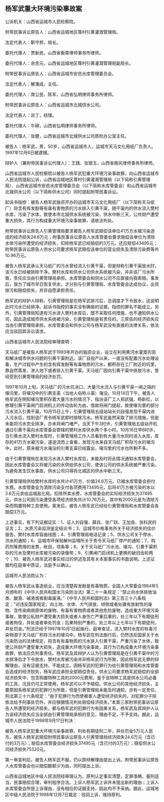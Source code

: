## 杨军武重大环境污染事故案

公诉机关：山西省运城市人民检察院。

附带民事诉讼原告人：山西省运城地区尊村引黄灌溉管理局。

法定代表人：靳守邦，局长。

委托代理人：贾新民，山西省衡霄律师事务所律师。

委托代理人：余忠元，山西省运城地区尊村引黄灌溉管理局副局长。

附带民事诉讼原告人：山西省运城市安邑水库管理委员会。

法定代表人：解蒲成，主任。

委托代理人：席公民、陈军，山西省弘明律师事务所律师。

附带民事诉讼原告人：山西省运城市北城供水公司。

法定代表人：肖丁，经理。

委托代理人：牛耕，山西省弘明律师事务所律师。

委托代理人：张健，山西省运城市北城供水公司质检办公室主任。

被告人：杨军武，男，50岁，山西省运城市人，运城市天马文化用纸厂负责人。1997年12月6日被逮捕。

辩护人（兼附带民事诉讼代理人）：王践、张银玉，山西省南风律师事务所律师。

山西省运城市人民检察院以被告人杨军武犯重大环境污染事故罪，向山西省运城市人民法院提起公诉，山西省运城地区尊村引黄灌溉管理局（以下简称引黄管理局）、山西省运城市安邑水库管理委员会（以下简称水库管委会）和山西省运城市北城供水公司（以下简称供水公司）同时提起附带民事诉讼。

起诉书指控：被告人杨军武独资开办的运城市天马文化用纸厂（以下简称天马纸厂）将含有挥发酚等有毒有害物质的污水排入引黄干渠，随干渠内的供水流入樊村水库，污染了水体，致使本市北城供水系统被污染，供水中断三天，公共财产遭受重大损失，其行为构成重大环境污染事故罪，请依法判处。

附带民事诉讼原告人引黄管理局要求被告人杨军武赔偿该单位41万方水被污染造成的经济损失24.6万元；附事民事诉讼原告人水库管委会要求赔偿该单位为清除水体污染所遭受的经济损失，扣除杨军武已经赔偿的3万元，还应赔偿43495元；附带民事诉讼原告人供水公司要求杨军武赔偿该单位的营业损失及清除污染费等共10.96万元。

被告人杨军武承认天马纸厂的污水曾经流入引黄干渠，但是辩称引黄干渠放水时，该污水已经被排除干净。樊村水库和供水公司供水系统被污染，并非该厂污水所致，责任应当由引黄管理局承担。水库管委会和供水公司不应直接向我索赔。事发后，我为了城市早日恢复供水，才分别与引黄管理局、水库管委会达成协议，出资排污和赔偿损失，并非自愿承担责任。

杨军武的辩护人辩称，引黄管理局是在杨军武排污后，总调度才下令放水，这说明此时污水已经排净。起诉书指控的事实没有确凿的证据，指控的罪名不能成立。另外，引黄管理局知道有污水进入樊村水库后，既不采取任何措施，也不通知供水公司，因此造成城市供水系统被污染，引黄管理局是有责任的。三原告的经济损失应当由引黄管理局承担。水库管委会和供水公司与杨军武没有直接的法律关系，依法应当驳回其诉讼请求。

山西省运城市人民法院经审理查明：

天马纸厂是被告人杨军武于1993年开办的独资企业，设立在利用黄河水灌溉农田和解决城市供水问题的引黄干渠附近。该厂自投产以来，一直没有配置污水处理设备，生产过程中产生的含有挥发酚等有毒物质的污水，都积存在工厂附近的坑里，靠自然蒸发、渗入地下或者排入引黄干渠。天马纸厂因向引黄干渠中排放污水，曾经受到引黄管理局的经济处罚。

1997年10月上旬，天马纸厂的污水坑决口，大量污水流入与引黄干渠一闸之隔的壕沟里，将壕沟中的引黄支渠（当地人俗称斗渠）淹没。10月14日下午，被告人杨军武在明知壕沟里积存着大量污水的情况下，指派该厂工人郑武强、杨新红，以修理引黄干渠闸门启闭机上的传动齿轮为由，借故将闸门提起，致使壕沟里的部分污水流入引黄干渠。10月15日上午，引黄管理局五级站站长刘自强发现干渠内进入污水后，找到该厂责令杨军武即时排除污水。杨军武虽然采取了排污措施，但是未能将污水完全排净，亦未将闸门堵严。当天下午3时许，引黄管理局五级站开机通过引黄干渠向水库管委会管辖的樊村水库供水两个多小时。10月16日早6时许，当引黄水流入樊村水库时，引黄管理局工作人员看到有大量污水同时进入水库，库存的41万方水被污染，遂逆流而上查看，发现污水来自天马纸厂积存污水的壕沟中。此时，原来被污水淹没的引黄支渠已经露出，壕沟里的污水也所剩不多。

由于引黄管理局在发现污水进入樊村水库后，未能及时将此情况通知水库管委会，因此水库管委会又将被污染的水供给供水公司，使该公司的供水系统被严重污染。为避免发生饮水事故，供水公司只得将北城区的供水中断三天。

引黄管理局供给樊村水库的水共计41万方，价值24.6万元，已被水库管委会拒付水费。水库管委会为清除污染支付各项费用73495元，后将41万方被污染的水以3.6万元卖给运城盐化局。扣除所卖水费，水库管委会的实际经济损失为37495元。供水公司因污染遭受各项经济损失共计10.76万元，其中有2000元是为清除污染而购置特种工具使用。案发后，被告人杨军武已经给引黄管理局和水库管委会各赔偿3万元。

上述事实，有下列证据证实：1、证人刘自强、薛兵、张广跃、王加良、张科民的证言；2、水质污染监测鉴定结论书；3、运城市价格事务所关于经济损失的估价报告，樊村水库库容曲线图；4、引黄管理局电话记录；5、供水公司关于停水、洪水的通知；6、运城市环保局解州监理所关于责令天马纸厂停产的通知；7、购药剂等费用的发票，帐目，领条等；8、关于天马纸厂污水池、壕沟、引黄干渠积存的污水及樊村水库被污染的录像带；9、引黄闸门启闭机上更换的破旧齿轮两个；10、被告人杨军武对事实经过的供述及其有关本案事实的书面说明。上述证据均在庭审中质证，法庭予以确认。

运城市人民法院认为：

被告人杨军武从事造纸业，应当清楚挥发酚是有毒物质。全国人大常委会1984年5月颁布的《中华人民共和国水污染防治法》第二十一条规定：“禁止向水体排放油类、酸液、碱液或者剧毒废液。”《中华人民共和国刑法》第三百三十八条规定：“对违反国家规定，向土地、水体、大气排放、倾倒或者处置有放射性的废物、含传染病病原体的废物、有毒有害物质或者其他危险废物，造成重大环境污染事故，致使公私财产遭受重大损失或者人身伤亡严重后果的，处三年以下有期徒刑或者拘役，并处或者单处罚金；后果特别严重的，处三年以上七年以下有期徒刑，并处罚金。”刑法已经于1997年10月1日起施行。庭审查证，流入樊村水库的有毒污染物源于天马纸厂积存污水的壕沟中。杨军武在刑法施行后，仍然违反国家关于水污染防治的法律规定，将含有有毒物质的污水排入引黄干渠，严重污染了水体，致使公共财产遭受重大损失，造成重大环境污染事故，其行为已构成重大环境污染事故罪，依法应负刑事责任。杨军武及其辩护人认为引黄管理局是在引黄干渠中的污水排净后才下令放水，樊村水库被污染并非杨军武行为所致，因此杨军武无罪的辩解理由，没有证据支持，不能成立。因杨军武的犯罪行为给引黄管理局和水库管委会造成的经济损失，杨军武应承担全部赔偿责任。供水公司要求杨军武赔偿的全部经济损失中，包含购置特种工具的2000元费用，鉴于该特种工具是供水公司必备的工具，况且仍可正常使用，杨军武可以不予赔偿。供水公司的其他经济损失，主要原因系杨军武的犯罪行为所致，但是引黄管理局未能及时通知，亦有一定责任。刑法第三十六条规定：“由于犯罪行为而使被害人遭受经济损失的，对犯罪分子除依法给予刑事处罚外，并应根据情况判处赔偿经济损失。”本案三家附带民事诉讼原告人所遭受的经济损失，都与杨军武的犯罪行为有因果关系，杨军武及其辩护人认为该经济损失应当全部由引黄管理局承担的意见，理由不足，不予支持。据此，运城市人民法院于1998年9月17日判决：

被告人杨军武犯重大环境污染事故罪，判处有期徒刑二年，并处罚金5万元人民币。被告人杨军武赔偿附带民事诉讼原告人引黄管理局经济损失24.6万元（含已付的3万元）；赔偿水库管委会经济损失37495元（含已付的3万元）；赔偿供水公司经济损失75320元。

第一审宣判后，被告人杨军武不服，仍以原辩解理由提出上诉。附带民事诉讼原告人水库管委会也以赔偿数额少为由，同时提出上诉。

山西省运城地区中级人民法院经审理认为，原判认定事实清楚，定罪准确，量刑适当，民事赔偿合理，审判程序合法。上诉人杨军武上诉并未提出新的理由；上诉人水库管委会所提上诉理由，没有相应的证据支持，因此均不予采纳。据此，运城地区中级人民法院于1998年12月7日裁定：驳回上诉，维持原判。


